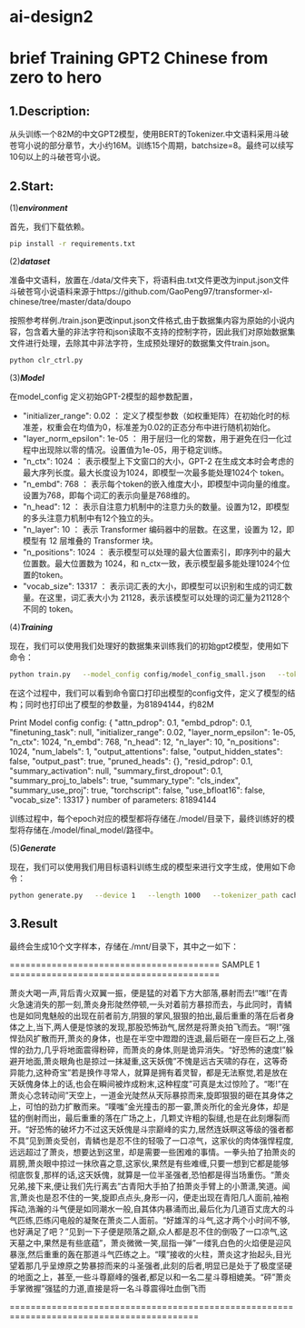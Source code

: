 # ai-design2
brief
Training GPT2 Chinese from zero to hero
==

1.Description:
---
从头训练一个82M的中文GPT2模型，使用BERT的Tokenizer.中文语料采用斗破苍穹小说的部分章节，大小约16M。训练15个周期，batchsize=8。最终可以续写10句以上的斗破苍穹小说。

2.Start:
----
(1)***environment***

首先，我们下载依赖。
```bash
pip install -r requirements.txt
```

(2)***dataset***

准备中文语料，放置在./data/文件夹下，将语料由.txt文件更改为input.json文件
斗破苍穹小说语料来源于https://github.com/GaoPeng97/transformer-xl-chinese/tree/master/data/doupo

按照参考样例./train.json更改input.json文件格式,由于数据集内容为原始的小说内容，包含着大量的非法字符和json读取不支持的控制字符，因此我们对原始数据集文件进行处理，去除其中非法字符，生成预处理好的数据集文件train.json。
```bash
python clr_ctrl.py
```

(3)***Model***

在model_config 定义初始GPT-2模型的超参数配置，
- "initializer_range": 0.02 ： 定义了模型参数（如权重矩阵）在初始化时的标准差，权重会在均值为0，标准差为0.02的正态分布中进行随机初始化。
- "layer_norm_epsilon": 1e-05 ： 用于层归一化的常数，用于避免在归一化过程中出现除以零的情况。设置值为1e-05，用于稳定训练。
- "n_ctx": 1024 ： 表示模型上下文窗口的大小，GPT-2 在生成文本时会考虑的最大序列长度。最大长度设为1024，即模型一次最多能处理1024个 token。
- "n_embd": 768 ： 表示每个token的嵌入维度大小，即模型中词向量的维度。设置为768，即每个词汇的表示向量是768维的。
- "n_head": 12 ： 表示自注意力机制中的注意力头的数量。设置为12，即模型的多头注意力机制中有12个独立的头。
- "n_layer": 10 ： 表示 Transformer 编码器中的层数。在这里，设置为 12，即模型有 12 层堆叠的 Transformer 块。
- "n_positions": 1024 ： 表示模型可以处理的最大位置索引，即序列中的最大位置数。最大位置数为 1024，和 n_ctx一致，表示模型最多能处理1024个位置的token。
- "vocab_size": 13317 ： 表示词汇表的大小，即模型可以识别和生成的词汇数量。在这里，词汇表大小为 21128，表示该模型可以处理的词汇量为21128个不同的 token。


(4)***Training***

现在，我们可以使用我们处理好的数据集来训练我们的初始gpt2模型，使用如下命令：
```bash
python train.py   --model_config config/model_config_small.json   --tokenized_data_path data/tokenized/   --tokenizer_path cache/vocab_small.txt   --raw_data_path data/train.json   --epochs 15   --log_step 200   --stride 512   --output_dir model/   --device 0,1   --num_pieces 100   --raw
```

在这个过程中，我们可以看到命令窗口打印出模型的config文件，定义了模型的结构；同时也打印出了模型的参数量，为81894144，约82M

Print Model config
config:
{
  "attn_pdrop": 0.1,
  "embd_pdrop": 0.1,
  "finetuning_task": null,
  "initializer_range": 0.02,
  "layer_norm_epsilon": 1e-05,
  "n_ctx": 1024,
  "n_embd": 768,
  "n_head": 12,
  "n_layer": 10,
  "n_positions": 1024,
  "num_labels": 1,
  "output_attentions": false,
  "output_hidden_states": false,
  "output_past": true,
  "pruned_heads": {},
  "resid_pdrop": 0.1,
  "summary_activation": null,
  "summary_first_dropout": 0.1,
  "summary_proj_to_labels": true,
  "summary_type": "cls_index",
  "summary_use_proj": true,
  "torchscript": false,
  "use_bfloat16": false,
  "vocab_size": 13317
}
number of parameters: 81894144

训练过程中，每个epoch对应的模型都将存储在./model/目录下，最终训练好的模型将存储在./model/final_model/路径中。

(5)***Generate***

现在，我们可以使用我们用目标语料训练生成的模型来进行文字生成，使用如下命令：
```bash
python generate.py   --device 1   --length 1000   --tokenizer_path cache/vocab_small.txt   --model_path model/final_model   --prefix "[CLS]萧炎大喝一声"   --topp 1   --temperature 1.0 --save_samples --save_samples_path ./mnt/
```

3.Result
--
最终会生成10个文字样本，存储在./mnt/目录下，其中之一如下：

======================================== SAMPLE 1 ========================================

萧炎大喝一声,背后青火双翼一振，便是猛的对着下方大部落,暴射而去!“嗤!”在青火急速消失的那一刻,萧炎身形陡然停顿,一头对着前方暴掠而去，与此同时，青鳞也是如同鬼魅般的出现在前者前方,阴狠的掌风,狠狠的拍出,最后重重的落在后者身体之上,当下,两人便是惊骇的发现,那股恐怖劲气,居然是将萧炎拍飞而去。“啊!”强悍劲风扩散而开,萧炎的身体，也是在半空中蹬蹬的连退,最后砸在一座巨石之上,强悍的劲力,几乎将地面震得粉碎，而萧炎的身体,则是诡异消失。“好恐怖的速度!”躲避开地面,萧炎眼角也是掠过一抹凝重,这天妖傀”不愧是远古天啸的存在，这等奇异能力,这种奇宝”若是换作寻常人，就算是拥有着灵智，都是无法察觉,若是放在天妖傀身体上的话,也会在瞬间被炸成粉末,这种程度”可真是太过惊险了。“嘭!”在萧炎心念转动间”天空上，一道金光陡然从天际暴掠而来,旋即狠狠的砸在其身体之上，可怕的劲力扩散而来。“噗嗤”金光撞击的那一霎,萧炎所化的金光身体，却是猛的倒射而出，最后重重的落在广场之上，几颗丈许粗的裂缝,也是在此刻爆裂而开。“好恐怖的破坏力不过这天妖傀是斗宗巅峰的实力,居然连妖瞑这等级的强者都不具”见到萧炎受创，青鳞也是忍不住的轻吸了一口凉气，这家伙的肉体强悍程度,远远超过了萧炎，想要达到这里，却是需要一些困难的事情。一拳头拍了拍萧炎的肩膀,萧炎眼中掠过一抹欣喜之意,这家伙,果然是有些难缠,只要一想到它都是能够彻底恢复,那样的话,这天妖傀，就算是一位半圣强者,恐怕都是得当场重伤。“萧炎兄弟,接下来,便让我们先行离去”古青阳大手拍了拍萧炎手臂上的小萧潇,笑道。闻言,萧炎也是忍不住的一笑,旋即点点头,身形一闪，便走出现在青阳几人面前,袖袍挥动,浩瀚的斗气便是如同潮水一般,自其体内暴涌而出,最后化为几道百丈庞大的斗气匹练,匹练闪电般的凝聚在萧炎二人面前。“好雄浑的斗气,这才两个小时间不够,也好满足了吧？”见到一下子便是陨落之巅,众人都是忍不住的倒吸了一口凉气,这天墓之中,果然是有些底蕴”，萧炎微微一笑,屈指一弹”一缕乳白色的火焰便是迎风暴涨,然后重重的轰在那道斗气匹练之上。“噗”接收的火柱，萧炎这才抬起头,目光望着那几乎呈燎原之势暴掠而来的斗圣强者,此刻的后者,明显已是处于了极度坚硬的地面之上，甚至,一些斗尊巅峰的强者,都足以和一名二星斗尊相媲美。“砰”萧炎手掌微握”强猛的力道,直接是将一名斗尊震得吐血倒飞而

==========================================================================================
